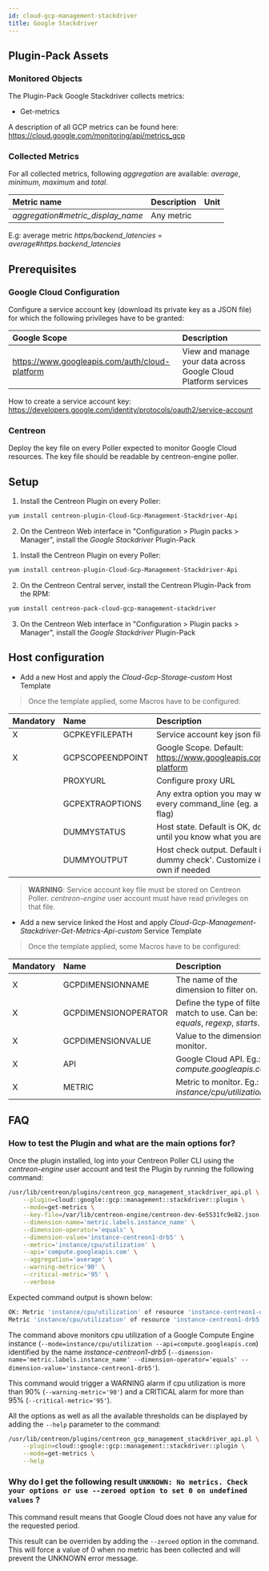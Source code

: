 ```yaml
---
id: cloud-gcp-management-stackdriver
title: Google Stackdriver
---
```


## Plugin-Pack Assets

### Monitored Objects

The Plugin-Pack Google Stackdriver collects metrics:
* Get-metrics

A description of all GCP metrics can be found here: https://cloud.google.com/monitoring/api/metrics_gcp

### Collected Metrics

For all collected metrics, following *aggregation* are available: _average_, _minimum_, _maximum_ and _total_.

<!--DOCUSAURUS_CODE_TABS-->

<!--Get-metrics-->

| Metric name                         | Description | Unit  |
| :---------------------------------- | :---------- | :---- |
| *aggregation*#*metric_display_name* | Any metric  |       |

E.g: average metric *https/backend_latencies* = *average#https.backend_latencies* 

<!--END_DOCUSAURUS_CODE_TABS-->

## Prerequisites

### Google Cloud Configuration

Configure a service account key (download its private key as a JSON file) for which the following privileges have to be granted:

| Google Scope                                     | Description                                                     |
| :----------------------------------------------- | :-------------------------------------------------------------- |
| https://www.googleapis.com/auth/cloud-platform   | View and manage your data across Google Cloud Platform services |

How to create a service account key: https://developers.google.com/identity/protocols/oauth2/service-account

### Centreon

Deploy the key file on every Poller expected to monitor Google Cloud resources. The key file 
should be readable by centreon-engine poller.

## Setup

<!--DOCUSAURUS_CODE_TABS-->

<!--Online IMP Licence & IT-100 Editions-->

1. Install the Centreon Plugin on every Poller:

```bash
yum install centreon-plugin-Cloud-Gcp-Management-Stackdriver-Api
```

2. On the Centreon Web interface in "Configuration > Plugin packs > Manager", install the *Google Stackdriver* Plugin-Pack

<!--Offline IMP License-->

1. Install the Centreon Plugin on every Poller:

```bash
yum install centreon-plugin-Cloud-Gcp-Management-Stackdriver-Api
```

2. On the Centreon Central server, install the Centreon Plugin-Pack from the RPM:

```bash
yum install centreon-pack-cloud-gcp-management-stackdriver
```

3. On the Centreon Web interface in "Configuration > Plugin packs > Manager", install the *Google Stackdriver* Plugin-Pack

<!--END_DOCUSAURUS_CODE_TABS-->

## Host configuration

* Add a new Host and apply the *Cloud-Gcp-Storage-custom* Host Template

> Once the template applied, some Macros have to be configured:

| Mandatory   | Name                 | Description                                                                                 |
| :---------- | :------------------- | :------------------------------------------------------------------------------------------ |
| X           | GCPKEYFILEPATH       | Service account key json file                                                               |
| X           | GCPSCOPEENDPOINT     | Google Scope. Default: https://www.googleapis.com/auth/cloud-platform                       |
|             | PROXYURL             | Configure proxy URL                                                                         |
|             | GCPEXTRAOPTIONS      | Any extra option you may want to add to every command_line (eg. a --verbose flag)           |
|             | DUMMYSTATUS          | Host state. Default is OK, do not modify it until you know what you are doing               |
|             | DUMMYOUTPUT          | Host check output. Default is 'This is a dummy check'. Customize it with your own if needed |

> **WARNING**: Service account key file must be stored on Centreon Poller. *centreon-engine* user account must have read privileges on that file. 

* Add a new service linked the Host and apply *Cloud-Gcp-Management-Stackdriver-Get-Metrics-Api-custom* Service Template

> Once the template applied, some Macros have to be configured:

| Mandatory   | Name                 | Description                                                                                 |
| :---------- | :------------------- | :------------------------------------------------------------------------------------------ |
| X           | GCPDIMENSIONNAME     | The name of the dimension to filter on.                                                     |
| X           | GCPDIMENSIONOPERATOR | Define the type of filter match to use. Can be: _equals_, _regexp_, _starts_.               |
| X           | GCPDIMENSIONVALUE    | Value to the dimension monitor.                                                             |
| X           | API                  | Google Cloud API. Eg.: *compute.googleapis.com*                                             |
| X           | METRIC               | Metric to monitor. Eg.: *instance/cpu/utilization*                                          |

## FAQ

### How to test the Plugin and what are the main options for?

Once the plugin installed, log into your Centreon Poller CLI using the *centreon-engine* user account
and test the Plugin by running the following command:

```bash
/usr/lib/centreon/plugins/centreon_gcp_management_stackdriver_api.pl \
    --plugin=cloud::google::gcp::management::stackdriver::plugin \
    --mode=get-metrics \
    --key-file=/var/lib/centreon-engine/centreon-dev-6e5531fc9e82.json \
    --dimension-name='metric.labels.instance_name' \
    --dimension-operator='equals' \
    --dimension-value='instance-centreon1-drb5' \
    --metric='instance/cpu/utilization' \
    --api='compute.googleapis.com' \
    --aggregation='average' \
    --warning-metric='90' \
    --critical-metric='95' \
    --verbose
```

Expected command output is shown below:

```bash
OK: Metric 'instance/cpu/utilization' of resource 'instance-centreon1-drb5' value is 0.0111772524293797 | 'average#instance.cpu.utilization'=0.0111772524293797;0:90;0:95;;
Metric 'instance/cpu/utilization' of resource 'instance-centreon1-drb5' value is 0.0111772524293797
```

The command above monitors cpu utilization of a Google Compute Engine instance (```--mode=instance/cpu/utilization --api=compute.googleapis.com```) identified
by the name *instance-centreon1-drb5* (```--dimension-name='metric.labels.instance_name' --dimension-operator='equals' --dimension-value='instance-centreon1-drb5'```).

This command would trigger a WARNING alarm if cpu utilization is more than 90% 
(```--warning-metric='90'```) and a CRITICAL alarm for more than 95% (```--critical-metric='95'```).

All the options as well as all the available thresholds can be displayed by adding the  ```--help```
parameter to the command:

```bash
/usr/lib/centreon/plugins/centreon_gcp_management_stackdriver_api.pl \
    --plugin=cloud::google::gcp::management::stackdriver::plugin \
    --mode=get-metrics \
    --help
```

### Why do I get the following result ```UNKNOWN: No metrics. Check your options or use --zeroed option to set 0 on undefined values``` ?

This command result means that Google Cloud does not have any value for the requested period.

This result can be overriden by adding the ```--zeroed``` option in the command. This will force a value of 0 when no metric 
has been collected and will prevent the UNKNOWN error message. 
